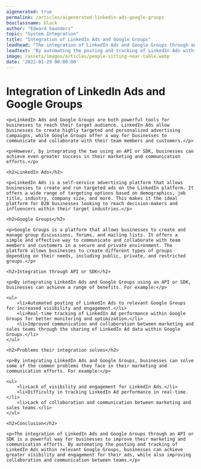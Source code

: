 ```yaml
---
aigenerated: true
permalink: /articles/aigenerated-linkedin-ads-google-groups
boxclassname: black
author: "Edward Saunders"
topic: "System Integration"
title: "Integration of LinkedIn Ads and Google Groups"
leadhead: "The integration of LinkedIn Ads and Google Groups through an API or SDK is a powerful way for businesses to improve their marketing and communication efforts"
leadtext: "By automating the posting and tracking of LinkedIn Ads within relevant Google Groups, businesses can achieve greater visibility and engagement for their ads, while also improving collaboration and communication between teams."
image: /assets/images/articles/people-sitting-near-table.webp
date: '2022-01-29 00:00:00'
---
```

<div class="arttext">	<h1>Integration of LinkedIn Ads and Google Groups</h1>

	<p>LinkedIn Ads and Google Groups are both powerful tools for businesses to reach their target audience. LinkedIn Ads allow businesses to create highly targeted and personalized advertising campaigns, while Google Groups offer a way for businesses to communicate and collaborate with their team members and customers.</p>

	<p>However, by integrating the two using an API or SDK, businesses can achieve even greater success in their marketing and communication efforts.</p>

	<h2>LinkedIn Ads</h2>

	<p>LinkedIn Ads is a self-service advertising platform that allows businesses to create and run targeted ads on the LinkedIn platform. It offers a wide range of targeting options based on demographics, job title, industry, company size, and more. This makes it the ideal platform for B2B businesses looking to reach decision-makers and influencers within their target industries.</p>

	<h2>Google Groups</h2>

	<p>Google Groups is a platform that allows businesses to create and manage group discussions, forums, and mailing lists. It offers a simple and effective way to communicate and collaborate with team members and customers in a secure and private environment. The platform allows businesses to create different types of groups depending on their needs, including public, private, and restricted groups.</p>

	<h2>Integration through API or SDK</h2>

	<p>By integrating LinkedIn Ads and Google Groups using an API or SDK, businesses can achieve a range of benefits. For example:</p>

	<ul>
		<li>Automated posting of LinkedIn Ads to relevant Google Groups for increased visibility and engagement.</li>
		<li>Real-time tracking of LinkedIn Ad performance within Google Groups for better monitoring and optimization.</li>
		<li>Improved communication and collaboration between marketing and sales teams through the sharing of LinkedIn Ad data within Google Groups.</li>
	</ul>

	<h2>Problems their integration solves</h2>

	<p>By integrating LinkedIn Ads and Google Groups, businesses can solve some of the common problems they face in their marketing and communication efforts. For example:</p>

	<ul>
		<li>Lack of visibility and engagement for LinkedIn Ads.</li>
		<li>Difficulty in tracking LinkedIn Ad performance in real-time.</li>
		<li>Lack of collaboration and communication between marketing and sales teams.</li>
	</ul>

	<h2>Conclusion</h2>

	<p>The integration of LinkedIn Ads and Google Groups through an API or SDK is a powerful way for businesses to improve their marketing and communication efforts. By automating the posting and tracking of LinkedIn Ads within relevant Google Groups, businesses can achieve greater visibility and engagement for their ads, while also improving collaboration and communication between teams.</p>

</div>